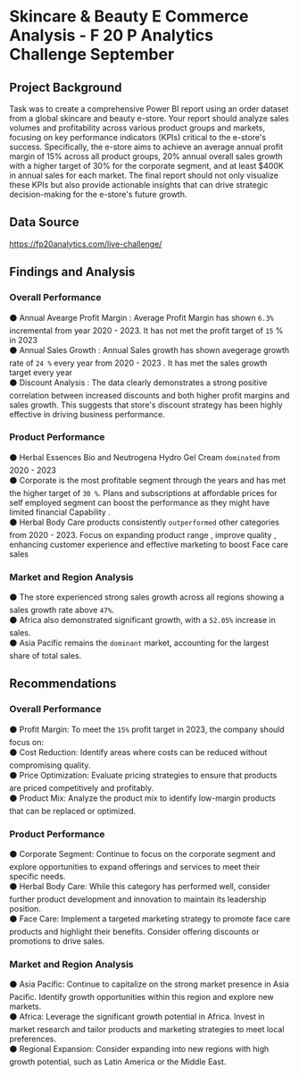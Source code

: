 # Skincare & Beauty E Commerce Analysis - F 20 P Analytics Challenge September 

## Project Background 

Task was to  create a comprehensive Power BI report using an order dataset from a global skincare and beauty e-store. Your report should analyze sales volumes and profitability across various product groups and markets, focusing on key performance indicators (KPIs) critical to the e-store's success. Specifically, the e-store aims to achieve an average annual profit margin of 15% across all product groups, 20% annual overall sales growth with a higher target of 30% for the corporate segment, and at least $400K in annual sales for each market. The final report should not only visualize these KPIs but also provide actionable insights that can drive strategic decision-making for the e-store's future growth.

## Data Source 
https://fp20analytics.com/live-challenge/

## Findings and Analysis 
### Overall Performance 
⚫ Annual Avearge Profit Margin : Average Profit Margin has shown ```6.3%``` incremental from year 2020 - 2023. It has not met the profit target of ```15``` % in 2023  <br>
⚫ Annual Sales Growth : Annual Sales growth has shown avegerage growth rate of ```24 %``` every year from 2020 - 2023 . It has met the sales growth target every year  <br>
⚫ Discount Analysis : The data clearly demonstrates a strong positive correlation between increased discounts and both higher profit margins and sales growth. This suggests that store's discount strategy has been highly effective in 
   driving business performance. <br> 

### Product Performance 

⚫ Herbal Essences Bio and Neutrogena Hydro Gel Cream ```dominated``` from 2020 - 2023 <br>
⚫ Corporate is the most profitable segment through the years and has met the higher target of ```30 %```. Plans and subscriptions at affordable prices for self employed segment can boost the performance as they might have limited financial Capability . <br>
⚫ Herbal Body Care products consistently ```outperformed``` other categories from 2020 - 2023. Focus on expanding product range , improve quality , enhancing customer experience and effective marketing to boost Face care sales 

### Market and Region Analysis 

⚫ The store experienced strong sales growth across all regions  showing a sales growth rate above ```47%```. <br> 
⚫ Africa also demonstrated significant growth, with a ```52.05%``` increase in sales. <br> 
⚫ Asia Pacific remains the ```dominant``` market, accounting for the largest share of total sales. 

## Recommendations 

### Overall Performance

⚫ Profit Margin: To meet the ```15%``` profit target in 2023, the company should focus on: <br> 
⚫ Cost Reduction: Identify areas where costs can be reduced without compromising quality. <br>
⚫ Price Optimization: Evaluate pricing strategies to ensure that products are priced competitively and profitably. <br>
⚫ Product Mix: Analyze the product mix to identify low-margin products that can be replaced or optimized. <br> 

### Product Performance

⚫ Corporate Segment: Continue to focus on the corporate segment and explore opportunities to expand offerings and services to meet their specific needs. <br>
⚫ Herbal Body Care: While this category has performed well, consider further product development and innovation to maintain its leadership position. <br>
⚫ Face Care: Implement a targeted marketing strategy to promote face care products and highlight their benefits. Consider offering discounts or promotions to drive sales. <br> 

### Market and Region Analysis 

⚫ Asia Pacific: Continue to capitalize on the strong market presence in Asia Pacific. Identify growth opportunities within this region and explore new markets. <br>
⚫ Africa: Leverage the significant growth potential in Africa. Invest in market research and tailor products and marketing strategies to meet local preferences. <br>
⚫ Regional Expansion: Consider expanding into new regions with high growth potential, such as Latin America or the Middle East. <br> 





